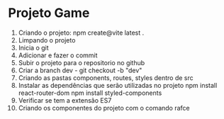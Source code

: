 # Projeto Game

1) Criando o projeto: npm create@vite latest .
2) Limpando o projeto
3) Inicia o git 
4) Adicionar e fazer o commit
5) Subir o projeto para o repositorio no github
6) Criar a branch dev - git checkout -b "dev"
7) Criando as pastas components, routes, styles dentro de src
8) Instalar as dependências que serão utilizadas no projeto
    npm install react-router-dom
    npm install styled-components
9) Verificar se tem a extensão ES7
10) Criando os componentes do projeto com o comando rafce
